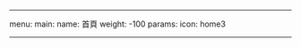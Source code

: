 ---

menu:
    main:
        name: 首頁
        weight: -100
        params:
            icon: home3

---